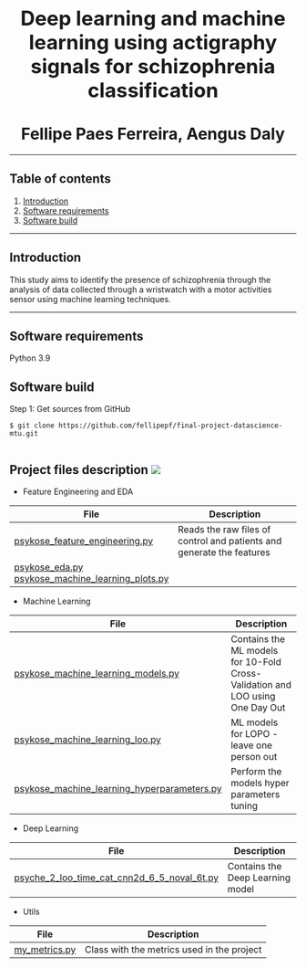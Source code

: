 

<h1 align="center" style="display: block; font-size: 2.5em; font-weight: bold; margin-block-start: 1em; margin-block-end: 1em;">  
  <br><br><strong>Deep learning and machine learning using actigraphy signals for schizophrenia classification</strong>  
  
</h1>  
<h1 align="center">  
Fellipe Paes Ferreira, Aengus Daly  
</h1>  
  
---  
  ## Table of contents
1. [Introduction](#introduction)  
2. [Software requirements](#software-requirements)  
3. [Software build](#software-build)  

---  
## Introduction
  
This study aims to identify the presence of schizophrenia through the analysis of data collected through a wristwatch with a motor activities sensor using machine learning techniques.  
  
---  
  


  
## Software requirements
Python 3.9  
  
  
## Software build
Step 1: Get sources from GitHub 
```shell   
$ git clone https://github.com/fellipepf/final-project-datascience-mtu.git
 
```  
  
## Project files description [![](./docs/img/pin.svg)](#software-build)  
  
* Feature Engineering and EDA

| File                                                                                | Description |    
|-------------------------------------------------------------------------------------|---|        
| [psykose_feature_engineering.py](./code/psykose_feature_engineering.py)             | Reads the raw files of control and patients and generate the features |
| [psykose_eda.py](./code/psykose_eda.py) <br/> [psykose_machine_learning_plots.py](./code/psykose_machine_learning_plots.py) ||
  
* Machine Learning 

| File                                                                            | Description                                                                   |    
|---------------------------------------------------------------------------------|-------------------------------------------------------------------------------|                 
| [psykose_machine_learning_models.py](./code/psykose_machine_learning_models.py) | Contains the ML models for 10-Fold Cross-Validation and LOO using One Day Out |
| [psykose_machine_learning_loo.py](./code/psykose_machine_learning_loo.py)       | ML models for LOPO - leave one person out                                     |
| [psykose_machine_learning_hyperparameters.py](./code/psykose_machine_learning_hyperparameters.py)                                 | Perform the models hyper parameters tuning                                    |

- Deep Learning  

| File | Description |
|---|---|
| [psyche_2_loo_time_cat_cnn2d_6_5_noval_6t.py](./code/psyche_2_loo_time_cat_cnn2d_6_5_noval_6t.py) | Contains the Deep Learning model |


- Utils 

| File | Description                                |
|---|--------------------------------------------|
|[my_metrics.py](./code/my_metrics.py) | Class with the metrics used in the project |


